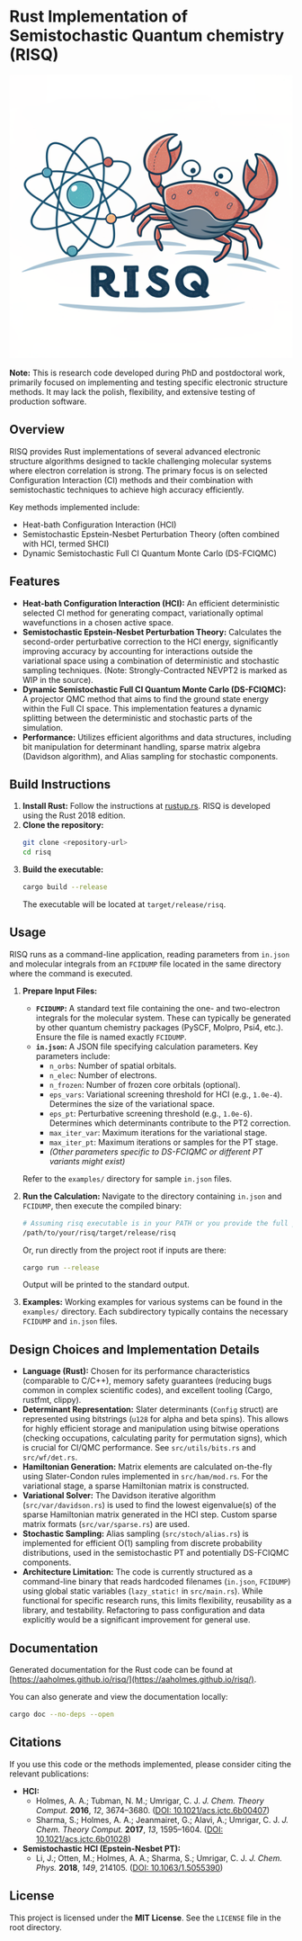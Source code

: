 # Rust Implementation of Semistochastic Quantum chemistry (RISQ)

![RISQ Logo](risq_logo.png)

**Note:** This is research code developed during PhD and postdoctoral work, primarily focused on implementing and testing specific electronic structure methods. It may lack the polish, flexibility, and extensive testing of production software.

## Overview

RISQ provides Rust implementations of several advanced electronic structure algorithms designed to tackle challenging molecular systems where electron correlation is strong. The primary focus is on selected Configuration Interaction (CI) methods and their combination with semistochastic techniques to achieve high accuracy efficiently.

Key methods implemented include:

*   Heat-bath Configuration Interaction (HCI)
*   Semistochastic Epstein-Nesbet Perturbation Theory (often combined with HCI, termed SHCI)
*   Dynamic Semistochastic Full CI Quantum Monte Carlo (DS-FCIQMC)

## Features

*   **Heat-bath Configuration Interaction (HCI):** An efficient deterministic selected CI method for generating compact, variationally optimal wavefunctions in a chosen active space.
*   **Semistochastic Epstein-Nesbet Perturbation Theory:** Calculates the second-order perturbative correction to the HCI energy, significantly improving accuracy by accounting for interactions outside the variational space using a combination of deterministic and stochastic sampling techniques. (Note: Strongly-Contracted NEVPT2 is marked as WIP in the source).
*   **Dynamic Semistochastic Full CI Quantum Monte Carlo (DS-FCIQMC):** A projector QMC method that aims to find the ground state energy within the Full CI space. This implementation features a dynamic splitting between the deterministic and stochastic parts of the simulation.
*   **Performance:** Utilizes efficient algorithms and data structures, including bit manipulation for determinant handling, sparse matrix algebra (Davidson algorithm), and Alias sampling for stochastic components.

## Build Instructions

1.  **Install Rust:** Follow the instructions at [rustup.rs](https://rustup.rs/). RISQ is developed using the Rust 2018 edition.
2.  **Clone the repository:**
    ```bash
    git clone <repository-url>
    cd risq
    ```
3.  **Build the executable:**
    ```bash
    cargo build --release
    ```
    The executable will be located at `target/release/risq`.

## Usage

RISQ runs as a command-line application, reading parameters from `in.json` and molecular integrals from an `FCIDUMP` file located in the same directory where the command is executed.

1.  **Prepare Input Files:**
    *   **`FCIDUMP`:** A standard text file containing the one- and two-electron integrals for the molecular system. These can typically be generated by other quantum chemistry packages (PySCF, Molpro, Psi4, etc.). Ensure the file is named exactly `FCIDUMP`.
    *   **`in.json`:** A JSON file specifying calculation parameters. Key parameters include:
        *   `n_orbs`: Number of spatial orbitals.
        *   `n_elec`: Number of electrons.
        *   `n_frozen`: Number of frozen core orbitals (optional).
        *   `eps_vars`: Variational screening threshold for HCI (e.g., `1.0e-4`). Determines the size of the variational space.
        *   `eps_pt`: Perturbative screening threshold (e.g., `1.0e-6`). Determines which determinants contribute to the PT2 correction.
        *   `max_iter_var`: Maximum iterations for the variational stage.
        *   `max_iter_pt`: Maximum iterations or samples for the PT stage.
        *   *(Other parameters specific to DS-FCIQMC or different PT variants might exist)*

    Refer to the `examples/` directory for sample `in.json` files.

2.  **Run the Calculation:**
    Navigate to the directory containing `in.json` and `FCIDUMP`, then execute the compiled binary:
    ```bash
    # Assuming risq executable is in your PATH or you provide the full path
    /path/to/your/risq/target/release/risq
    ```
    Or, run directly from the project root if inputs are there:
    ```bash
    cargo run --release
    ```
    Output will be printed to the standard output.

3.  **Examples:**
    Working examples for various systems can be found in the `examples/` directory. Each subdirectory typically contains the necessary `FCIDUMP` and `in.json` files.

## Design Choices and Implementation Details

*   **Language (Rust):** Chosen for its performance characteristics (comparable to C/C++), memory safety guarantees (reducing bugs common in complex scientific codes), and excellent tooling (Cargo, rustfmt, clippy).
*   **Determinant Representation:** Slater determinants (`Config` struct) are represented using bitstrings (`u128` for alpha and beta spins). This allows for highly efficient storage and manipulation using bitwise operations (checking occupations, calculating parity for permutation signs), which is crucial for CI/QMC performance. See `src/utils/bits.rs` and `src/wf/det.rs`.
*   **Hamiltonian Generation:** Matrix elements are calculated on-the-fly using Slater-Condon rules implemented in `src/ham/mod.rs`. For the variational stage, a sparse Hamiltonian matrix is constructed.
*   **Variational Solver:** The Davidson iterative algorithm (`src/var/davidson.rs`) is used to find the lowest eigenvalue(s) of the sparse Hamiltonian matrix generated in the HCI step. Custom sparse matrix formats (`src/var/sparse.rs`) are used.
*   **Stochastic Sampling:** Alias sampling (`src/stoch/alias.rs`) is implemented for efficient O(1) sampling from discrete probability distributions, used in the semistochastic PT and potentially DS-FCIQMC components.
*   **Architecture Limitation:** The code is currently structured as a command-line binary that reads hardcoded filenames (`in.json`, `FCIDUMP`) using global static variables (`lazy_static!` in `src/main.rs`). While functional for specific research runs, this limits flexibility, reusability as a library, and testability. Refactoring to pass configuration and data explicitly would be a significant improvement for general use.

## Documentation

Generated documentation for the Rust code can be found at [https://aaholmes.github.io/risq/](https://aaholmes.github.io/risq/).

You can also generate and view the documentation locally:
```bash
cargo doc --no-deps --open
```

## Citations

If you use this code or the methods implemented, please consider citing the relevant publications:

*   **HCI:**
    *   Holmes, A. A.; Tubman, N. M.; Umrigar, C. J. *J. Chem. Theory Comput.* **2016**, *12*, 3674–3680. ([DOI: 10.1021/acs.jctc.6b00407](https://doi.org/10.1021/acs.jctc.6b00407))
    *   Sharma, S.; Holmes, A. A.; Jeanmairet, G.; Alavi, A.; Umrigar, C. J. *J. Chem. Theory Comput.* **2017**, *13*, 1595–1604. ([DOI: 10.1021/acs.jctc.6b01028](https://doi.org/10.1021/acs.jctc.6b01028))
*   **Semistochastic HCI (Epstein-Nesbet PT):**
    *   Li, J.; Otten, M.; Holmes, A. A.; Sharma, S.; Umrigar, C. J. *J. Chem. Phys.* **2018**, *149*, 214105. ([DOI: 10.1063/1.5055390](https://doi.org/10.1063/1.5055390))

## License

This project is licensed under the **MIT License**. See the `LICENSE` file in the root directory.
